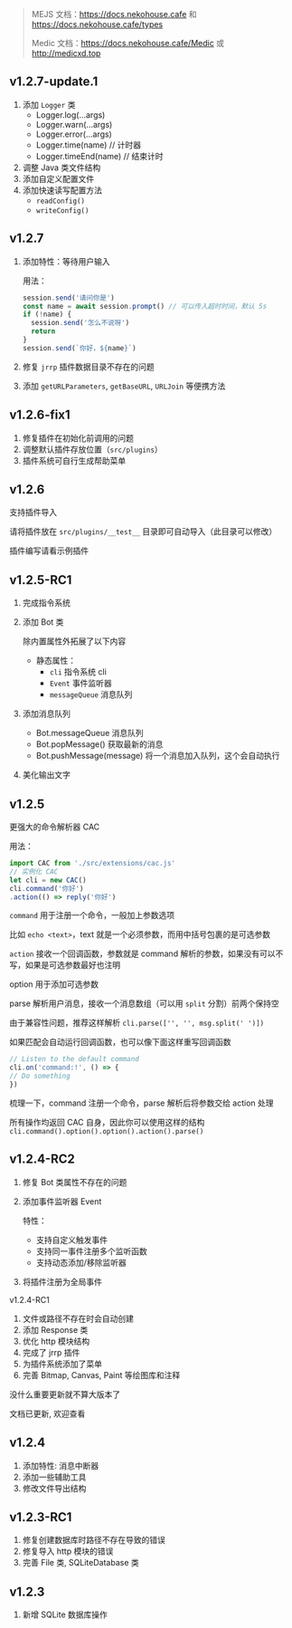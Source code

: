 ﻿> MEJS 文档：https://docs.nekohouse.cafe 和 https://docs.nekohouse.cafe/types
>
> Medic 文档：https://docs.nekohouse.cafe/Medic 或 http://medicxd.top

## v1.2.7-update.1

1. 添加 `Logger` 类
     - Logger.log(...args)
     - Logger.warn(...args)
     - Logger.error(...args)
     - Logger.time(name) // 计时器
     - Logger.timeEnd(name) // 结束计时
2. 调整 Java 类文件结构
3. 添加自定义配置文件
4. 添加快速读写配置方法
     - `readConfig()`
     - `writeConfig()`

## v1.2.7

1. 添加特性：等待用户输入

   用法：

   ```js
   session.send('请问你是')
   const name = await session.prompt() // 可以传入超时时间，默认 5s
   if (!name) {
     session.send('怎么不说呀')
     return
   }
   session.send(`你好，${name}`)
   ```

2. 修复 `jrrp` 插件数据目录不存在的问题
3. 添加 `getURLParameters`, `getBaseURL`, `URLJoin` 等便携方法

## v1.2.6-fix1

1. 修复插件在初始化前调用的问题
2. 调整默认插件存放位置（`src/plugins`）
3. 插件系统可自行生成帮助菜单

## v1.2.6

支持插件导入

请将插件放在 `src/plugins/__test__` 目录即可自动导入（此目录可以修改）

插件编写请看示例插件

## v1.2.5-RC1

1. 完成指令系统
2. 添加 Bot 类

   除内置属性外拓展了以下内容

   - 静态属性：
     - `cli` 指令系统 cli
     - `Event` 事件监听器
     - `messageQueue` 消息队列

3. 添加消息队列
   - Bot.messageQueue 消息队列
   - Bot.popMessage() 获取最新的消息
   - Bot.pushMessage(message) 将一个消息加入队列，这个会自动执行
4. 美化输出文字

## v1.2.5

更强大的命令解析器 CAC

用法：

```js
import CAC from './src/extensions/cac.js'
// 实例化 CAC
let cli = new CAC()
cli.command('你好')
.action(() => reply('你好')
```

`command` 用于注册一个命令，一般加上参数选项

比如 `echo <text>`，text 就是一个必须参数，而用中括号包裹的是可选参数

`action` 接收一个回调函数，参数就是 command 解析的参数，如果没有可以不写，如果是可选参数最好也注明

option 用于添加可选参数

parse 解析用户消息，接收一个消息数组（可以用 `split` 分割）前两个保持空

由于兼容性问题，推荐这样解析 `cli.parse(['', '', msg.split(' ')])`

如果匹配会自动运行回调函数，也可以像下面这样重写回调函数

```js
// Listen to the default command
cli.on('command:!', () => {
// Do something
})
```

梳理一下，command 注册一个命令，parse 解析后将参数交给 action 处理

所有操作均返回 CAC 自身，因此你可以使用这样的结构 `cli.command().option().option().action().parse()`

## v1.2.4-RC2

1. 修复 Bot 类属性不存在的问题
2. 添加事件监听器 Event

   特性：

   - 支持自定义触发事件
   - 支持同一事件注册多个监听函数
   - 支持动态添加/移除监听器

3. 将插件注册为全局事件

v1.2.4-RC1

1. 文件或路径不存在时会自动创建
2. 添加 Response 类
3. 优化 http 模块结构
4. 完成了 jrrp 插件
5. 为插件系统添加了菜单
6. 完善 Bitmap, Canvas, Paint 等绘图库和注释

没什么重要更新就不算大版本了

文档已更新, 欢迎查看

## v1.2.4

1. 添加特性: 消息中断器
2. 添加一些辅助工具
3. 修改文件导出结构

## v1.2.3-RC1

1. 修复创建数据库时路径不存在导致的错误
2. 修复导入 http 模块的错误
3. 完善 File 类, SQLiteDatabase 类

## v1.2.3

1. 新增 SQLite 数据库操作

